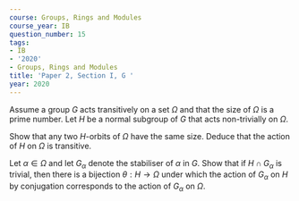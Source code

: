 ```yaml
---
course: Groups, Rings and Modules
course_year: IB
question_number: 15
tags:
- IB
- '2020'
- Groups, Rings and Modules
title: 'Paper 2, Section I, G '
year: 2020
---
```




Assume a group $G$ acts transitively on a set $\Omega$ and that the size of $\Omega$ is a prime number. Let $H$ be a normal subgroup of $G$ that acts non-trivially on $\Omega$.

Show that any two $H$-orbits of $\Omega$ have the same size. Deduce that the action of $H$ on $\Omega$ is transitive.

Let $\alpha \in \Omega$ and let $G_{\alpha}$ denote the stabiliser of $\alpha$ in $G$. Show that if $H \cap G_{\alpha}$ is trivial, then there is a bijection $\theta: H \rightarrow \Omega$ under which the action of $G_{\alpha}$ on $H$ by conjugation corresponds to the action of $G_{\alpha}$ on $\Omega$.